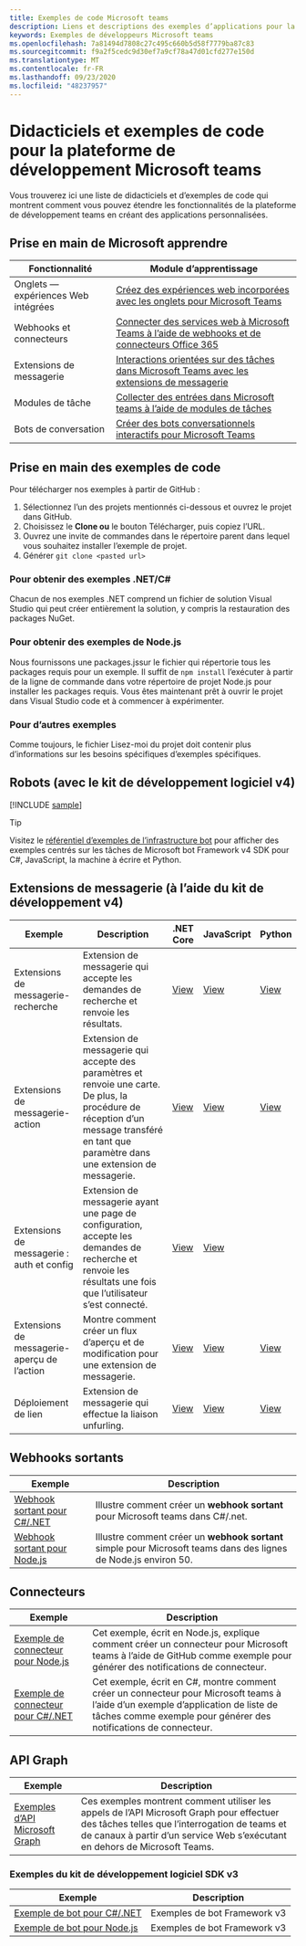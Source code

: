 ```yaml
---
title: Exemples de code Microsoft teams
description: Liens et descriptions des exemples d’applications pour la plateforme de développement Microsoft teams
keywords: Exemples de développeurs Microsoft teams
ms.openlocfilehash: 7a81494d7808c27c495c660b5d58f7779ba87c83
ms.sourcegitcommit: f9a2f5cedc9d30ef7a9cf78a47d01cfd277e150d
ms.translationtype: MT
ms.contentlocale: fr-FR
ms.lasthandoff: 09/23/2020
ms.locfileid: "48237957"
---
```

# <a name="tutorials-and-code-samples-for-the-microsoft-teams-developer-platform"></a>Didacticiels et exemples de code pour la plateforme de développement Microsoft teams

Vous trouverez ici une liste de didacticiels et d’exemples de code qui montrent comment vous pouvez étendre les fonctionnalités de la plateforme de développement teams en créant des applications personnalisées.

## <a name="getting-started-with-microsoft-learn"></a>Prise en main de Microsoft apprendre

| Fonctionnalité| Module d’apprentissage|
|--------|-------------|
| Onglets — expériences Web intégrées  |  [Créez des expériences web incorporées avec les onglets pour Microsoft Teams](https://docs.microsoft.com/learn/modules/embedded-web-experiences/) |
| Webhooks et connecteurs  |  [Connecter des services web à Microsoft Teams à l’aide de webhooks et de connecteurs Office 365](https://docs.microsoft.com/learn/modules/msteams-webhooks-connectors/) |
|Extensions de messagerie  | [Interactions orientées sur des tâches dans Microsoft Teams avec les extensions de messagerie](https://docs.microsoft.com/learn/modules/msteams-messaging-extensions/)  |
| Modules de tâche |  [Collecter des entrées dans Microsoft teams à l’aide de modules de tâches](https://docs.microsoft.com/learn/modules/msteams-task-modules/) |
| Bots de conversation  | [Créer des bots conversationnels interactifs pour Microsoft Teams](https://docs.microsoft.com/learn/modules/msteams-conversation-bots/)  |

## <a name="getting-started-with-code-samples"></a>Prise en main des exemples de code

Pour télécharger nos exemples à partir de GitHub :

1. Sélectionnez l’un des projets mentionnés ci-dessous et ouvrez le projet dans GitHub.
2. Choisissez le **Clone ou** le bouton Télécharger, puis copiez l’URL.
3. Ouvrez une invite de commandes dans le répertoire parent dans lequel vous souhaitez installer l’exemple de projet.
4. Générer `git clone <pasted url>`

### <a name="for-netc-samples"></a>Pour obtenir des exemples .NET/C#

Chacun de nos exemples .NET comprend un fichier de solution Visual Studio qui peut créer entièrement la solution, y compris la restauration des packages NuGet.

### <a name="for-nodejs-samples"></a>Pour obtenir des exemples de Node.js

Nous fournissons une packages.jssur le fichier qui répertorie tous les packages requis pour un exemple. Il suffit de `npm install` l’exécuter à partir de la ligne de commande dans votre répertoire de projet Node.js pour installer les packages requis. Vous êtes maintenant prêt à ouvrir le projet dans Visual Studio code et à commencer à expérimenter.

### <a name="for-other-samples"></a>Pour d’autres exemples

Comme toujours, le fichier Lisez-moi du projet doit contenir plus d’informations sur les besoins spécifiques d’exemples spécifiques.

## <a name="bots-using-the-v4-sdk"></a>Robots (avec le kit de développement logiciel v4)

[!INCLUDE [sample](~/includes/bots/teams-bot-samples.md)]

>[!TIP]
>Visitez le [référentiel d’exemples de l’infrastructure bot](https://github.com/Microsoft/BotBuilder-Samples) pour afficher des exemples centrés sur les tâches de Microsoft bot Framework v4 SDK pour C#, JavaScript, la machine à écrire et Python.

## <a name="messaging-extensions-using-the-v4-sdk"></a>Extensions de messagerie (à l’aide du kit de développement v4)

| Exemple | Description | .NET Core | JavaScript | Python|
|--------|------------- |---|---|----|
| Extensions de messagerie-recherche | Extension de messagerie qui accepte les demandes de recherche et renvoie les résultats. | [View](https://github.com/microsoft/BotBuilder-Samples/tree/main/samples/csharp_dotnetcore/50.teams-messaging-extensions-search) | [View](https://github.com/microsoft/BotBuilder-Samples/tree/main/samples/javascript_nodejs/50.teams-messaging-extensions-search) | [View](https://github.com/microsoft/BotBuilder-Samples/tree/main/samples/python/50.teams-messaging-extension-search) |
| Extensions de messagerie-action | Extension de messagerie qui accepte des paramètres et renvoie une carte. De plus, la procédure de réception d’un message transféré en tant que paramètre dans une extension de messagerie. | [View](https://github.com/microsoft/BotBuilder-Samples/tree/main/samples/csharp_dotnetcore/51.teams-messaging-extensions-action) | [View](https://github.com/microsoft/BotBuilder-Samples/tree/main/samples/javascript_nodejs/51.teams-messaging-extensions-action) | [View](https://github.com/microsoft/BotBuilder-Samples/tree/main/samples/python/51.teams-messaging-extensions-action) |
| Extensions de messagerie : auth et config | Extension de messagerie ayant une page de configuration, accepte les demandes de recherche et renvoie les résultats une fois que l’utilisateur s’est connecté. | [View](https://github.com/microsoft/BotBuilder-Samples/tree/main/samples/csharp_dotnetcore/52.teams-messaging-extensions-search-auth-config) | [View](https://github.com/microsoft/BotBuilder-Samples/tree/main/samples/javascript_nodejs/52.teams-messaging-extensions-search-auth-config) |
| Extensions de messagerie-aperçu de l’action | Montre comment créer un flux d’aperçu et de modification pour une extension de messagerie. | [View](https://github.com/microsoft/BotBuilder-Samples/tree/main/samples/csharp_dotnetcore/53.teams-messaging-extensions-action-preview) | [View](https://github.com/microsoft/BotBuilder-Samples/tree/main/samples/javascript_nodejs/53.teams-messaging-extensions-action-preview) | [View](https://github.com/microsoft/BotBuilder-Samples/tree/main/samples/python/53.teams-messaging-extensions-action-preview) |
| Déploiement de lien | Extension de messagerie qui effectue la liaison unfurling. | [View](https://github.com/microsoft/BotBuilder-Samples/tree/main/samples/csharp_dotnetcore/55.teams-link-unfurling) | [View](https://github.com/microsoft/BotBuilder-Samples/tree/main/samples/javascript_nodejs/55.teams-link-unfurling) | [View](https://github.com/microsoft/BotBuilder-Samples/tree/main/samples/python/55.teams-link-unfurling) |


## <a name="outgoing-webhooks"></a>Webhooks sortants

| Exemple | Description
|--------|-------------
| [Webhook sortant pour C#/.NET](https://github.com/OfficeDev/microsoft-teams-sample-outgoing-webhook) | Illustre comment créer un **webhook sortant** pour Microsoft teams dans C#/.net.
| [Webhook sortant pour Node.js](https://github.com/OfficeDev/msteams-samples-outgoing-webhook-nodejs) | Illustre comment créer un **webhook sortant** simple pour Microsoft teams dans des lignes de Node.js environ 50.

## <a name="connectors"></a>Connecteurs

| Exemple | Description
|--------|-------------
| [Exemple de connecteur pour Node.js](https://github.com/OfficeDev/microsoft-teams-sample-connector-nodejs) | Cet exemple, écrit en Node.js, explique comment créer un connecteur pour Microsoft teams à l’aide de GitHub comme exemple pour générer des notifications de connecteur.
| [Exemple de connecteur pour C#/.NET](https://github.com/OfficeDev/microsoft-teams-sample-connector-csharp) | Cet exemple, écrit en C#, montre comment créer un connecteur pour Microsoft teams à l’aide d’un exemple d’application de liste de tâches comme exemple pour générer des notifications de connecteur.

## <a name="graph-api"></a>API Graph

| Exemple | Description
|--------|-------------
| [Exemples d’API Microsoft Graph](https://github.com/OfficeDev/microsoft-teams-sample-graph) | Ces exemples montrent comment utiliser les appels de l’API Microsoft Graph pour effectuer des tâches telles que l’interrogation de teams et de canaux à partir d’un service Web s’exécutant en dehors de Microsoft Teams.

### <a name="bot-framework-sdk-v3-samples"></a>Exemples du kit de développement logiciel SDK v3

| Exemple | Description |
|--------|------------- |
| [Exemple de bot pour C#/.NET](https://github.com/OfficeDev/BotBuilder-MicrosoftTeams/tree/master/CSharp/Samples/Microsoft.Bot.Connector.Teams.SampleBot) | Exemples de bot Framework v3|
| [Exemple de bot pour Node.js](https://github.com/OfficeDev/BotBuilder-MicrosoftTeams/tree/master/Node/samples) | Exemples de bot Framework v3 |

